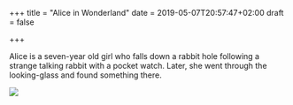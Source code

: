 +++
title = "Alice in Wonderland"
date = 2019-05-07T20:57:47+02:00
draft = false

+++

Alice is a seven-year old girl who falls down a rabbit hole following a strange talking rabbit with a pocket watch. Later, she went through the looking-glass and found something there.

![](/static/images/1890/01/cover.jpg)

